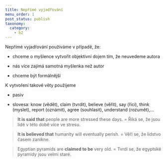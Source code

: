 ```yaml
---
title: Nepřímé vyjadřování
menu_order: 1
post_status: publish
taxonomy:
  category:
    - b2
---
```


Nepřímé vyjadřování používáme v případě, že:

- chceme o myšlence vytvořit objektivní dojem tím, že neuvedeme autora

- nás více zajímá samotná myšlenka než autor

- chceme být formálnější

K vytvoření takové věty použijeme

- pasiv

- slovesa: know (vědět), claim (tvrdit), believe (věřit), say (říci), think (myslet), report (oznámit), agree (souhlasit), understand (rozumět),...

> **It is said that** people are more stressed these days. = Říká se, že jsou lidé v této době více ve stresu.

> **It is believed that** humanity will eventually perish. = Věří se, že lidstvo časem zanikne.

> Egyptian pyramids are **claimed to be** very old. = Tvrdí se, že egyptské pyramidy jsou velmi staré.
